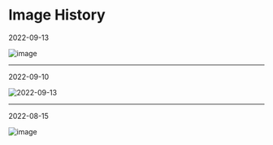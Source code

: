 # Image History

2022-09-13

![image](https://user-images.githubusercontent.com/185555/189859826-73ec5c5a-9232-427d-9384-059d4c791966.png)


----

2022-09-10

![2022-09-13](https://user-images.githubusercontent.com/185555/189826184-4d5ed382-184a-459a-8066-3f1caecd4ed8.png)


----

2022-08-15

![image](https://user-images.githubusercontent.com/185555/88729229-76ac1280-d187-11ea-81c6-14146ec64848.png)
